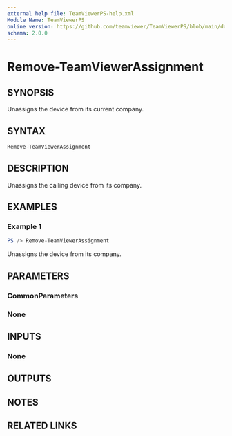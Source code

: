 ```yaml
---
external help file: TeamViewerPS-help.xml
Module Name: TeamViewerPS
online version: https://github.com/teamviewer/TeamViewerPS/blob/main/docs/Cmdlets_help/Remove-TeamViewerAssignment.md
schema: 2.0.0
---
```


# Remove-TeamViewerAssignment

## SYNOPSIS

Unassigns the device from its current company.

## SYNTAX

```powershell
Remove-TeamViewerAssignment 
```

## DESCRIPTION

Unassigns the calling device from its company.

## EXAMPLES

### Example 1

```powershell
PS /> Remove-TeamViewerAssignment 
```

Unassigns the device from its company.

## PARAMETERS

### CommonParameters

### None

## INPUTS

### None

## OUTPUTS

## NOTES

## RELATED LINKS
